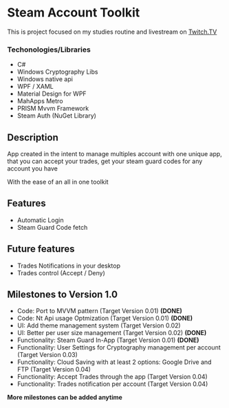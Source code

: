 # Steam Account Toolkit
This is project focused on my studies routine and livestream on [Twitch.TV](http://twitch.darknessxk.com)

### Techonologies/Libraries
* C#
* Windows Cryptography Libs
* Windows native api
* WPF / XAML
* Material Design for WPF
* MahApps Metro
* PRISM Mvvm Framework
* Steam Auth (NuGet Library)

## Description
App created in the intent to manage multiples account with one unique app, that you can accept your trades, get your steam guard codes for any account you have

With the ease of an all in one toolkit

## Features
* Automatic Login
* Steam Guard Code fetch

## Future features
* Trades Notifications in your desktop
* Trades control (Accept / Deny)

## Milestones to Version 1.0
* Code: Port to MVVM pattern (Target Version 0.01) **(DONE)**
* Code: Nt Api usage Optmization (Target Version 0.01) **(DONE)**
* UI: Add theme management system (Target Version 0.02)
* UI: Better per user size management (Target Version 0.02) **(DONE)**
* Functionality: Steam Guard In-App (Target Version 0.01) **(DONE)**
* Functionality: User Settings for Cryptography management per account  (Target Version 0.03)
* Functionality: Cloud Saving with at least 2 options: Google Drive and FTP (Target Version 0.04)
* Functionality: Accept Trades through the app (Target Version 0.04)
* Functionality: Trades notification per account (Target Version 0.04)

**More milestones can be added anytime**